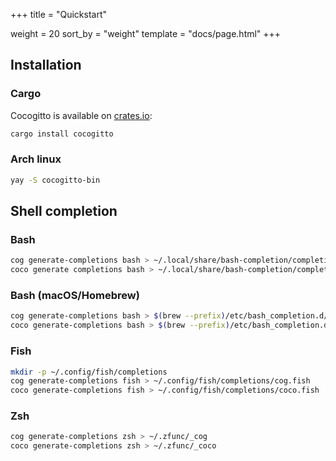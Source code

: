 +++
title = "Quickstart"

weight = 20
sort_by = "weight"
template = "docs/page.html"
+++

## Installation

### Cargo

Cocogitto is available on [crates.io](https://crates.io/crates/cocogitto):

```sh
cargo install cocogitto
```

### Arch linux

```sh
yay -S cocogitto-bin
```

## Shell completion

### Bash

```sh
cog generate-completions bash > ~/.local/share/bash-completion/completions/cog
coco generate completions bash > ~/.local/share/bash-completion/completions/coco
```

### Bash (macOS/Homebrew)

```sh
cog generate-completions bash > $(brew --prefix)/etc/bash_completion.d/cog.bash-completion
coco generate-completions bash > $(brew --prefix)/etc/bash_completion.d/coco.bash-completion
```

### Fish

```sh
mkdir -p ~/.config/fish/completions
cog generate-completions fish > ~/.config/fish/completions/cog.fish
coco generate-completions fish > ~/.config/fish/completions/coco.fish
```

### Zsh

```sh
cog generate-completions zsh > ~/.zfunc/_cog
coco generate-completions zsh > ~/.zfunc/_coco
```
